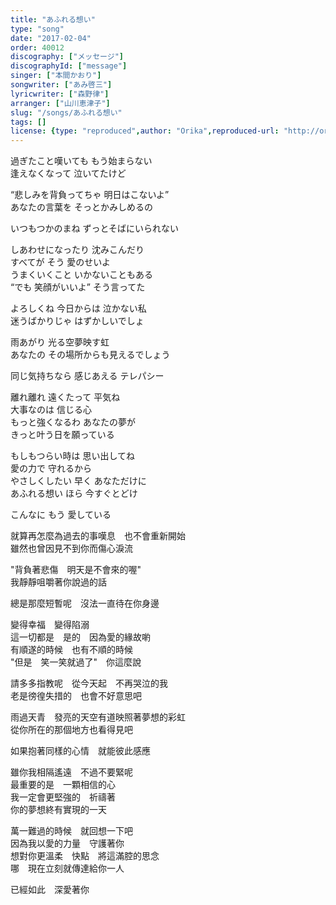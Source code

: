 ```yaml
---
title: "あふれる想い"
type: "song"
date: "2017-02-04"
order: 40012
discography: ["メッセージ"]
discographyId: ["message"]
singer: ["本間かおり"]
songwriter: ["あみ啓三"]
lyricwriter: ["森野律"]
arranger: ["山川恵津子"]
slug: "/songs/あふれる想い"
tags: []
license: {type: "reproduced",author: "Orika",reproduced-url: "http://orikamushi.myweb.hinet.net",reproduced-website: "織歌蟲"}
---
```


過ぎたこと嘆いても もう始まらない   
逢えなくなって 泣いてたけど   
  
“悲しみを背負ってちゃ 明日はこないよ”   
あなたの言葉を そっとかみしめるの   
  
いつもつかのまね ずっとそばにいられない   
  
しあわせになったり 沈みこんだり   
すべてが そう 愛のせいよ   
うまくいくこと いかないこともある   
“でも 笑顔がいいよ” そう言ってた   
  
よろしくね 今日からは 泣かない私   
迷うばかりじゃ はずかしいでしょ   
  
雨あがり 光る空夢映す虹   
あなたの その場所からも見えるでしょう   
  
同じ気持ちなら 感じあえる テレパシー   
  
離れ離れ 遠くたって 平気ね   
大事なのは 信じる心   
もっと強くなるわ あなたの夢が   
きっと叶う日を願っている   
  
もしもつらい時は 思い出してね   
愛の力で 守れるから   
やさしくしたい 早く あなただけに   
あふれる想い ほら 今すぐとどけ   
  
こんなに もう 愛している  
  
就算再怎麼為過去的事嘆息　也不會重新開始  
雖然也曾因見不到你而傷心淚流  
  
"背負著悲傷　明天是不會來的喔"  
我靜靜咀嚼著你說過的話  
  
總是那麼短暫呢　沒法一直待在你身邊  
  
變得幸福　變得陷溺  
這一切都是　是的　因為愛的緣故喲  
有順遂的時候　也有不順的時候  
"但是　笑一笑就過了"　你這麼說  
  
請多多指教呢　從今天起　不再哭泣的我  
老是徬徨失措的　也會不好意思吧  
  
雨過天青　發亮的天空有道映照著夢想的彩虹  
從你所在的那個地方也看得見吧  
  
如果抱著同樣的心情　就能彼此感應  
  
雖你我相隔遙遠　不過不要緊呢  
最重要的是　一顆相信的心  
我一定會更堅強的　祈禱著  
你的夢想終有實現的一天  
  
萬一難過的時候　就回想一下吧  
因為我以愛的力量　守護著你  
想對你更溫柔　快點　將這滿腔的思念  
哪　現在立刻就傳達給你一人  
  
已經如此　深愛著你
